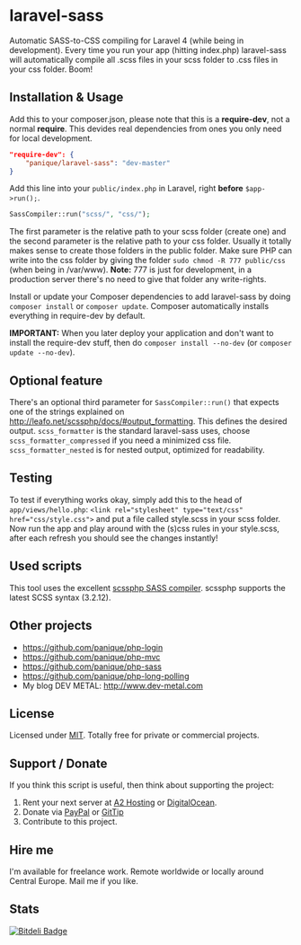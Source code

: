 laravel-sass
============

Automatic SASS-to-CSS compiling for Laravel 4 (while being in development). Every time you run your app
(hitting index.php) laravel-sass will automatically compile all .scss files in your scss folder to .css files in
your css folder. Boom!

## Installation & Usage

Add this to your composer.json, please note that this is a **require-dev**, not a normal **require**. This devides
real dependencies from ones you only need for local development.

```json
"require-dev": {
    "panique/laravel-sass": "dev-master"
}
```

Add this line into your `public/index.php` in Laravel, right **before** `$app->run();`.

```php
SassCompiler::run("scss/", "css/");
```

The first parameter is the relative path to your scss folder (create one) and the second parameter is the relative
path to your css folder. Usually it totally makes sense to create those folders in the public folder.
Make sure PHP can write into the css folder by giving the folder
`sudo chmod -R 777 public/css` (when being in /var/www).
**Note:** 777 is just for development, in a production server there's no need to give that folder any write-rights.

Install or update your Composer dependencies to add laravel-sass by doing `composer install` or `composer update`.
Composer automatically installs everything in require-dev by default.

**IMPORTANT:** When you later deploy your application and don't want to install the require-dev stuff, then do
`composer install --no-dev` (or `composer update --no-dev`).

## Optional feature

There's an optional third parameter for `SassCompiler::run()` that expects one of the strings explained on
http://leafo.net/scssphp/docs/#output_formatting. This defines the desired output. `scss_formatter` is the standard
laravel-sass uses, choose `scss_formatter_compressed` if you need a minimized css file. `scss_formatter_nested` is
for nested output, optimized for readability.

## Testing

To test if everything works okay, simply add this to the head of `app/views/hello.php`:
`<link rel="stylesheet" type="text/css" href="css/style.css">` and put a file called style.scss in your scss folder.
Now run the app and play around with the (s)css rules in your style.scss, after each refresh you should see the changes
instantly!

## Used scripts

This tool uses the excellent [scssphp SASS compiler](http://leafo.net/scssphp/).
scssphp supports the latest SCSS syntax (3.2.12).

## Other projects

- https://github.com/panique/php-login
- https://github.com/panique/php-mvc
- https://github.com/panique/php-sass
- https://github.com/panique/php-long-polling
- My blog DEV METAL: http://www.dev-metal.com

## License

Licensed under [MIT](http://www.opensource.org/licenses/mit-license.php). Totally free for private or commercial
projects.

## Support / Donate

If you think this script is useful, then think about supporting the project:

1. Rent your next server at [A2 Hosting](http://www.a2hosting.com/4471.html) or
[DigitalOcean](https://www.digitalocean.com/?refcode=40d978532a20).
2. Donate via [PayPal](https://www.paypal.com/cgi-bin/webscr?cmd=_s-xclick&hosted_button_id=P5YLUK4MW3LDG)
   or [GitTip](https://www.gittip.com/Panique/)
3. Contribute to this project.

## Hire me

I'm available for freelance work. Remote worldwide or locally around Central Europe. Mail me if you like.

## Stats

[![Bitdeli Badge](https://d2weczhvl823v0.cloudfront.net/panique/laravel-sass/trend.png)](https://bitdeli.com/free "Bitdeli Badge")

